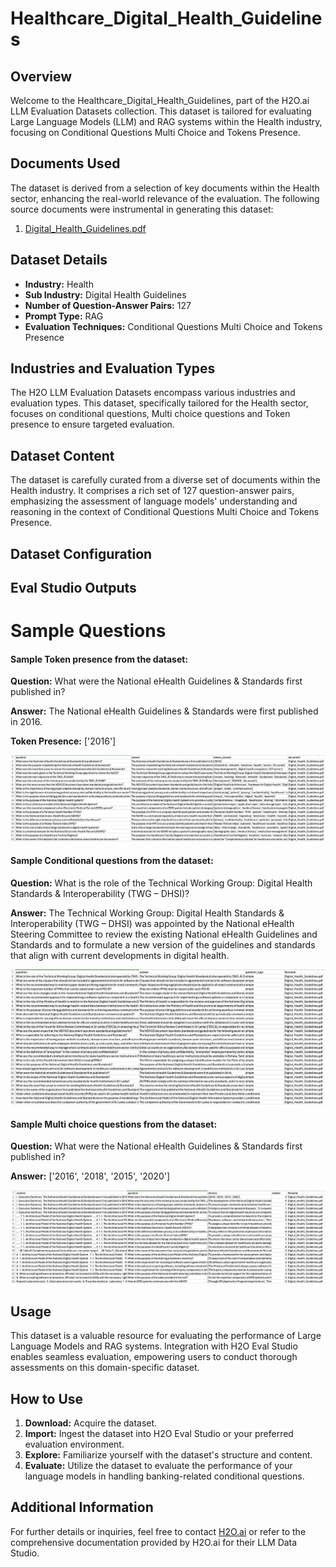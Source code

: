 # Healthcare_Digital_Health_Guidelines

## Overview
Welcome to the Healthcare_Digital_Health_Guidelines, part of the H2O.ai LLM Evaluation Datasets collection. This dataset is tailored for evaluating Large Language Models (LLM) and RAG systems within the Health industry, focusing on Conditional Questions Multi Choice and Tokens Presence.

## Documents Used
The dataset is derived from a selection of key documents within the Health sector, enhancing the real-world relevance of the evaluation. The following source documents were instrumental in generating this dataset:
1. [Digital_Health_Guidelines.pdf](https://github.com/h2oai/h2o-evals/blob/main/catalog/Healthcare_Digital_Health_Guidelines/used_documents/Digital_Health_Guidelines.pdf)

## Dataset Details
- **Industry:** Health
- **Sub Industry:** Digital Health Guidelines
- **Number of Question-Answer Pairs:** 127
- **Prompt Type:** RAG
- **Evaluation Techniques:** Conditional Questions Multi Choice and Tokens Presence

## Industries and Evaluation Types
The H2O LLM Evaluation Datasets encompass various industries and evaluation types. This dataset, specifically tailored for the Health sector, focuses on conditional questions, Multi choice questions and Token presence to ensure targeted evaluation.

## Dataset Content
The dataset is carefully curated from a diverse set of documents within the Health industry. It comprises a rich set of 127 question-answer pairs, emphasizing the assessment of language models' understanding and reasoning in the context of Conditional Questions Multi Choice and Tokens Presence.

## Dataset Configuration

## Eval Studio Outputs

# Sample Questions

#### Sample Token presence from the dataset:

**Question:** What were the National eHealth Guidelines & Standards first published in?

**Answer:** The National eHealth Guidelines & Standards were first published in 2016.

**Token Presence:** ['2016']

![token_presence_image](https://github.com/h2oai/h2o-evals/blob/main/catalog/Healthcare_Digital_Health_Guidelines/screenshots/tokens_present.png)

#### Sample Conditional questions from the dataset:

**Question:** What is the role of the Technical Working Group: Digital Health Standards & Interoperability (TWG – DHSI)?

**Answer:** The Technical Working Group: Digital Health Standards & Interoperability (TWG – DHSI) was appointed by the National eHealth Steering Committee to review the existing National eHealth Guidelines and Standards and to formulate a new version of the guidelines and standards that align with current developments in digital health.

![conditional_question_image](https://github.com/h2oai/h2o-evals/blob/main/catalog/Healthcare_Digital_Health_Guidelines/screenshots/question_type.png)

#### Sample Multi choice questions from the dataset:

**Question:** What were the National eHealth Guidelines & Standards first published in?

**Answer:** ['2016', '2018', '2015', '2020']

![multi_choice_question_image](https://github.com/h2oai/h2o-evals/blob/main/catalog/Healthcare_Digital_Health_Guidelines/screenshots/multi_choice.png)

## Usage

This dataset is a valuable resource for evaluating the performance of Large Language Models and RAG systems. Integration with H2O Eval Studio enables seamless evaluation, empowering users to conduct thorough assessments on this domain-specific dataset.

## How to Use

1. **Download:** Acquire the dataset.
2. **Import:** Ingest the dataset into H2O Eval Studio or your preferred evaluation environment.
3. **Explore:** Familiarize yourself with the dataset's structure and content.
4. **Evaluate:** Utilize the dataset to evaluate the performance of your language models in handling banking-related conditional questions.

## Additional Information

For further details or inquiries, feel free to contact [H2O.ai](https://www.h2o.ai/) or refer to the comprehensive documentation provided by H2O.ai for their LLM Data Studio.

